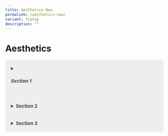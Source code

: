 ```yaml
---
title: Aesthetics New
permalink: /aesthetics-new/
variant: tiptap
description: ""
---
```

<title>Aesthetics</title>  
        <style>    
        details {    
            background: #eee;    
            color: #444;    
            padding: 18px;    
            border: none;    
            text-align: left;    
            outline: none;    
            font-size: 15px;    
        }    
    </style>  
        <h1>Aesthetics</h1>  
        <details>
	<summary><h5>Section 1</h5></summary>  
            <h3>This is section 1</h3>  
        </details>  
        <details>  
            <summary><strong>Section 2</strong></summary>  
            <h3>This is section 2</h3>  
        </details>  
        <details>  
            <summary><strong>Section 3</strong></summary>  
            <h3>This is section 3</h3>  
        </details>